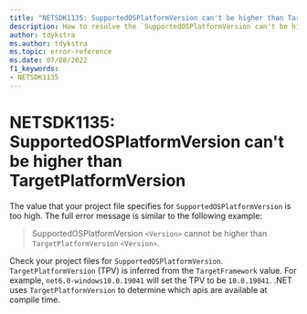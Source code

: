 ```yaml
---
title: "NETSDK1135: SupportedOSPlatformVersion can't be higher than TargetPlatformVersion"
description: How to resolve the `SupportedOSPlatformVersion can't be higher than TargetPlatformVersion' error.
author: tdykstra
ms.author: tdykstra
ms.topic: error-reference
ms.date: 07/08/2022
f1_keywords:
- NETSDK1135
---
```

# NETSDK1135: SupportedOSPlatformVersion can't be higher than TargetPlatformVersion

The value that your project file specifies for `SupportedOSPlatformVersion` is too high. The full error message is similar to the following example:

> SupportedOSPlatformVersion `<Version>` cannot be higher than `TargetPlatformVersion` `<Version>`.

Check your project files for `SupportedOSPlatformVersion`. `TargetPlatformVersion` (TPV) is inferred from the `TargetFramework` value. For example, `net6.0-windows10.0.19041` will set the TPV to be `10.0.19041`. .NET uses `TargetPlatformVersion` to determine which apis are available at compile time.
